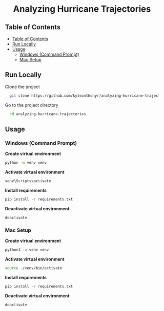<h1 align="center" id="title">Analyzing Hurricane Trajectories</h1>

## Table of Contents

- [Table of Contents](#table-of-contents)
- [Run Locally](#run-locally)
- [Usage](#usage)
  - [Windows (Command Prompt)](#windows-command-prompt)
  - [Mac Setup](#mac-setup)

## Run Locally

Clone the project

```bash
  git clone https://github.com/kyleanthonyr/analyzing-hurricane-trajectories.git
```

Go to the project directory

```bash
  cd analyzing-hurricane-trajectories
```

## Usage

### Windows (Command Prompt)

**Create virtual environment**

```cmd
python -m venv venv
```

**Activate virtual environment**

```cmd
venv\Scripts\activate
```

**Install requirements**

```cmd
pip install -r requirements.txt
```

**Deactivate virtual environment**

```cmd
deactivate
```

### Mac Setup

**Create virtual environment**

```bash
python3 -m venv venv
```

**Activate virtual environment**

```bash
source ./venv/bin/activate
```

**Install requirements**

```bash
pip install -r requirements.txt
```

**Deactivate virtual environment**

```bash
deactivate
```

